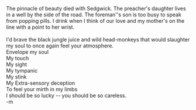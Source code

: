 The pinnacle of beauty died with Sedgwick.  The preacher's daughter lives in a well by the side of the road.  The foreman''s son is too busy to speak from popping pills.  I drink when I think of our love and my mother's on the line with a point to her wrist.<BR><BR>I'd brave the black jungle juice and wild head-monkeys that would slaughter my soul to once again feel your atmosphere.<BR>Envelope my soul<BR>My touch<BR>My sight<BR>My tympanic<BR>My stink<BR>My Extra-sensory deception<BR>To feel your mirth in my limbs<BR>I should be so lucky -- you should be so careless.<br/>
-m
